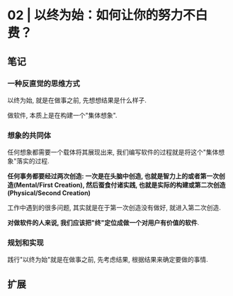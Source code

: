 # 02 | 以终为始：如何让你的努力不白费？

## 笔记

### 一种反直觉的思维方式

以终为始, 就是在做事之前, 先想想结果是什么样子.

做软件, 本质上是在构建一个"集体想象".

### 想象的共同体

任何想象都需要一个载体将其展现出来, 我们编写软件的过程就是将这个"集体想象"落实的过程.

**任何事务都要经过两次创造: 一次是在头脑中创造, 也就是智力上的或者第一次创造(Mental/First Creation), 然后蚕食付诸实践, 也就是实际的构建或第二次创造(Physical/Second Creation)**

工作中遇到的很多问题, 其实就是在于第一次创造没有做好, 就进入第二次创造.

**对做软件的人来说, 我们应该把"终"定位成做一个对用户有价值的软件**.

### 规划和实现

践行"以终为始"就是在做事之前, 先考虑结果, 根据结果来确定要做的事情.

## 扩展